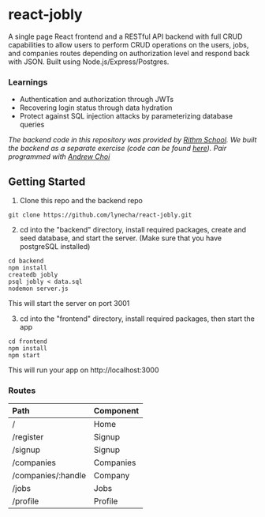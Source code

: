 # react-jobly
A single page React frontend and a RESTful API backend with full CRUD capabilities to allow users to perform CRUD operations on the users, jobs, and companies routes depending on authorization level and respond back with JSON. Built using Node.js/Express/Postgres.

### Learnings
* Authentication and authorization through JWTs
* Recovering login status through data hydration
* Protect against SQL injection attacks by parameterizing database queries

_The backend code in this repository was provided by [Rithm School](https://www.rithmschool.com/). We built the backend as a separate exercise (code can be found [here](https://github.com/lynecha/express-jobly)). Pair programmed with [Andrew Choi](https://github.com/ghjkm319)_

## Getting Started

1. Clone this repo and the backend repo
```
git clone https://github.com/lynecha/react-jobly.git
```
2. cd into the "backend" directory, install required packages, create and seed database, and start the server. (Make sure that you have postgreSQL installed)
```
cd backend
npm install
createdb jobly
psql jobly < data.sql
nodemon server.js 
```
This will start the server on port 3001

3. cd into the "frontend" directory, install required packages, then start the app
```
cd frontend
npm install
npm start
```

This will run your app on http://localhost:3000 

### Routes
|Path | Component |
| :--- | :--- |
| / | Home  |
| /register  | Signup  |
| /signup  | Signup  |
| /companies  | Companies  |
| /companies/:handle  | Company  |
| /jobs  | Jobs |
| /profile | Profile  |



